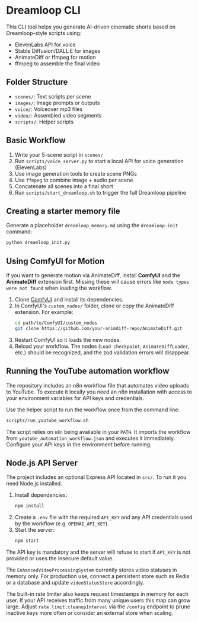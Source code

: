 # Dreamloop CLI

This CLI tool helps you generate AI-driven cinematic shorts based on Dreamloop-style scripts using:
- ElevenLabs API for voice
- Stable Diffusion/DALL·E for images
- AnimateDiff or ffmpeg for motion
- ffmpeg to assemble the final video

## Folder Structure
- `scenes/`: Text scripts per scene
- `images/`: Image prompts or outputs
- `voice/`: Voiceover mp3 files
- `video/`: Assembled video segments
- `scripts/`: Helper scripts

## Basic Workflow
1. Write your 5-scene script in `scenes/`
2. Run `scripts/voice_server.py` to start a local API for voice generation (ElevenLabs)
3. Use image generation tools to create scene PNGs
4. Use `ffmpeg` to combine image + audio per scene
5. Concatenate all scenes into a final short
6. Run `scripts/start_dreamloop.sh` to trigger the full Dreamloop pipeline

## Creating a starter memory file
Generate a placeholder `dreamloop_memory.md` using the `dreamloop-init` command:

```bash
python dreamloop_init.py
```

## Using ComfyUI for Motion
If you want to generate motion via AnimateDiff, install **ComfyUI** and the **AnimateDiff** extension first. Missing these will cause errors like `node types were not found` when loading the workflow.

1. Clone [ComfyUI](https://github.com/comfyanonymous/ComfyUI) and install its dependencies.
2. In ComfyUI's `custom_nodes/` folder, clone or copy the AnimateDiff extension. For example:
   ```bash
   cd path/to/ComfyUI/custom_nodes
   git clone https://github.com/your-animdiff-repo/AnimateDiff.git
   ```
3. Restart ComfyUI so it loads the new nodes.
4. Reload your workflow. The nodes (`Load Checkpoint`, `AnimateDiffLoader`, etc.) should be recognized, and the zod validation errors will disappear.

## Running the YouTube automation workflow
The repository includes an n8n workflow file that automates video uploads to YouTube.
To execute it locally you need an n8n installation with access to your environment
variables for API keys and credentials.

Use the helper script to run the workflow once from the command line:

```bash
scripts/run_youtube_workflow.sh
```

The script relies on `n8n` being available in your `PATH`. It imports the workflow
from `youtube_automation_workflow.json` and executes it immediately. Configure your
API keys in the environment before running.


## Node.js API Server

The project includes an optional Express API located in `src/`. To run it you need Node.js installed.

1. Install dependencies:
   ```bash
   npm install
   ```
2. Create a `.env` file with the required `API_KEY` and any API credentials used by the workflow (e.g. `OPENAI_API_KEY`).
3. Start the server:
   ```bash
   npm start
   ```

The API key is mandatory and the server will refuse to start if `API_KEY` is not provided or uses the insecure default value.

The `EnhancedVideoProcessingSystem` currently stores video statuses in memory only. For production use, connect a persistent store such as Redis or a database and update `videoStatusStore` accordingly.

The built-in rate limiter also keeps request timestamps in memory for each user. If your API receives traffic from many unique users this map can grow large. Adjust `rate.limit.cleanupInterval` via the `/config` endpoint to prune inactive keys more often or consider an external store when scaling.
